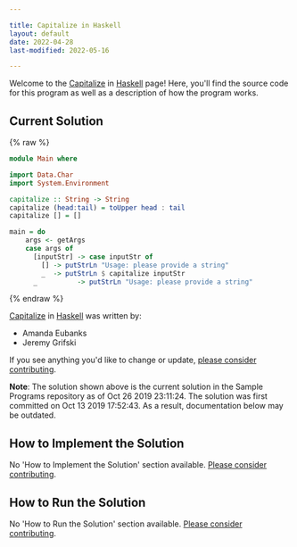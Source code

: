 ```yaml
---

title: Capitalize in Haskell
layout: default
date: 2022-04-28
last-modified: 2022-05-16

---
```


Welcome to the [Capitalize](https://sampleprograms.io/projects/capitalize) in [Haskell](https://sampleprograms.io/languages/haskell) page! Here, you'll find the source code for this program as well as a description of how the program works.

## Current Solution

{% raw %}

```haskell
module Main where 

import Data.Char
import System.Environment

capitalize :: String -> String
capitalize (head:tail) = toUpper head : tail
capitalize [] = []

main = do  
    args <- getArgs
    case args of
      [inputStr] -> case inputStr of
        [] -> putStrLn "Usage: please provide a string"
        _  -> putStrLn $ capitalize inputStr
      _          -> putStrLn "Usage: please provide a string"
```

{% endraw %}

[Capitalize](https://sampleprograms.io/projects/capitalize) in [Haskell](https://sampleprograms.io/languages/haskell) was written by:

- Amanda Eubanks
- Jeremy Grifski

If you see anything you'd like to change or update, [please consider contributing](https://github.com/TheRenegadeCoder/sample-programs).

**Note**: The solution shown above is the current solution in the Sample Programs repository as of Oct 26 2019 23:11:24. The solution was first committed on Oct 13 2019 17:52:43. As a result, documentation below may be outdated.

## How to Implement the Solution

No 'How to Implement the Solution' section available. [Please consider contributing](https://github.com/TheRenegadeCoder/sample-programs-website).

## How to Run the Solution

No 'How to Run the Solution' section available. [Please consider contributing](https://github.com/TheRenegadeCoder/sample-programs-website).